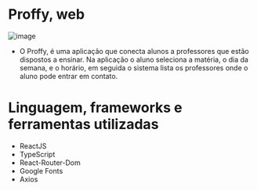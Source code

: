 # Proffy, web

![image](https://user-images.githubusercontent.com/59968647/89814605-bf65b300-db19-11ea-85b5-546fc1837d60.png)

- O Proffy, é uma aplicação que conecta alunos a professores que estão dispostos a ensinar. Na aplicação o aluno seleciona a matéria, o dia da semana, e o horário, em seguida o sistema lista os professores onde o aluno pode entrar em contato.
# Linguagem, frameworks e ferramentas utilizadas

- ReactJS
- TypeScript
- React-Router-Dom
- Google Fonts
- Axios

